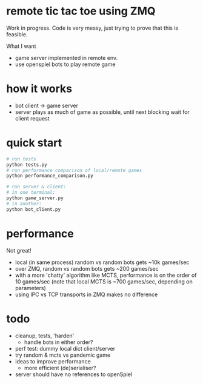 # remote tic tac toe using ZMQ

Work in progress. Code is very messy, just trying to prove that this is
feasible.

What I want
- game server implemented in remote env.
- use openspiel bots to play remote game

# how it works
- bot client -> game server
- server plays as much of game as possible, until next blocking wait for client
  request

# quick start
```sh
# run tests
python tests.py
# run performance comparison of local/remote games
python performance_comparison.py

# run server & client:
# in one terminal:
python game_server.py
# in another:
python bot_client.py
```

# performance
Not great!
- local (in same process) random vs random bots gets ~10k games/sec
- over ZMQ, random vs random bots gets ~200 games/sec
- with a more 'chatty' algorithm like MCTS, performance is on the order of 10
  games/sec (note that local MCTS is ~700 games/sec, depending on parameters)
- using IPC vs TCP transports in ZMQ makes no difference

# todo
- cleanup, tests, 'harden'
  - handle bots in either order?
- perf test: dummy local dict client/server
- try random & mcts vs pandemic game
- ideas to improve performance
  - more efficient (de)serialiser?
- server should have no references to openSpiel
